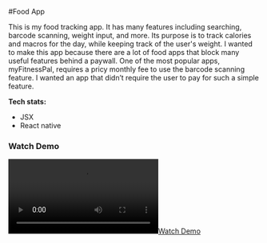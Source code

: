 #Food App

This is my food tracking app. It has many features including searching, barcode scanning, weight input, and more. Its purpose is to track calories and macros for the day, while keeping track of the user's weight.
I wanted to make this app because there are a lot of food apps that block many useful features behind a paywall. One of the most popular apps, myFitnessPal, requires a pricy monthly fee to use the barcode scanning feature. I wanted an app that didn’t require the user to pay for such a simple feature.

**Tech stats:**
- JSX
- React native

### Watch Demo
[![Watch Demo](https://bspafford.github.io/foodApp/media/thumbnail.mp4)](https://bspafford.github.io/foodApp/media/foodAppDemo.mp4)
